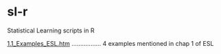 # sl-r
Statistical Learning scripts in R

[1.1_Examples_ESL.htm](1.1_Examples_ESL.htm) ................. 4 examples mentioned in chap 1 of ESL
